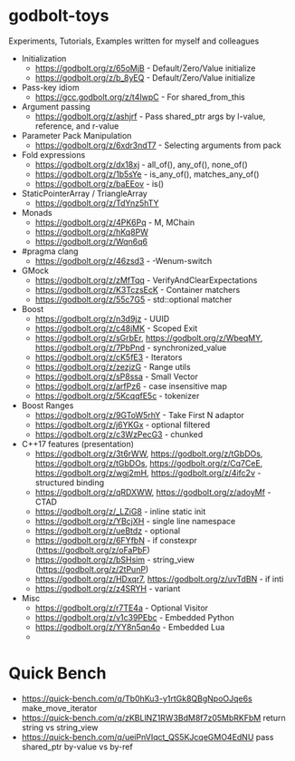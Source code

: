 # godbolt-toys
Experiments, Tutorials, Examples written for myself and colleagues

* Initialization
  * https://godbolt.org/z/65oMjB - Default/Zero/Value initialize
  * https://godbolt.org/z/b_8yEQ - Default/Zero/Value initialize
* Pass-key idiom
  * https://gcc.godbolt.org/z/t4IwpC - For shared_from_this
* Argument passing
  * https://godbolt.org/z/ashjrf - Pass shared_ptr args by l-value, reference, and r-value
* Parameter Pack Manipulation
  * https://godbolt.org/z/6xdr3ndT7 - Selecting arguments from pack 
* Fold expressions
  * https://godbolt.org/z/dx18xj - all_of(), any_of(), none_of()
  * https://godbolt.org/z/1b5sYe - is_any_of(), matches_any_of()
  * https://godbolt.org/z/baEEov - is()
* StaticPointerArray / TriangleArray
  * https://godbolt.org/z/TdYnz5hTY
* Monads
  * https://godbolt.org/z/4PK6Pq - M, MChain
  * https://godbolt.org/z/hKq8PW
  * https://godbolt.org/z/Wqn6q6
* #pragma clang
  * https://godbolt.org/z/46zsd3 - -Wenum-switch
* GMock
  * https://godbolt.org/z/zMfTqq - VerifyAndClearExpectations
  * https://godbolt.org/z/K3TczsEcK - Container matchers
  * https://godbolt.org/z/55c7G5 - std::optional matcher
* Boost
  * https://godbolt.org/z/n3d9jz - UUID
  * https://godbolt.org/z/c48jMK - Scoped Exit
  * https://godbolt.org/z/sGrbEr, https://godbolt.org/z/WbeqMY, https://godbolt.org/z/7PbPnd - synchronized_value
  * https://godbolt.org/z/cK5fE3 - Iterators
  * https://godbolt.org/z/zezjzG - Range utils
  * https://godbolt.org/z/sP8ssa - Small Vector
  * https://godbolt.org/z/arfPz6 - case insensitive map
  * https://godbolt.org/z/5KcqqfE5c - tokenizer
* Boost Ranges
  * https://godbolt.org/z/9GToW5rhY - Take First N adaptor
  * https://godbolt.org/z/j6YKGx - optional filtered
  * https://godbolt.org/z/c3WzPecG3 - chunked
* C++17 features (presentation)
  * https://godbolt.org/z/3t6rWW, https://godbolt.org/z/tGbDOs, https://godbolt.org/z/tGbDOs, https://godbolt.org/z/Cq7CeE, https://godbolt.org/z/wgj2mH, https://godbolt.org/z/4ifc2v - structured binding
  * https://godbolt.org/z/qRDXWW, https://godbolt.org/z/adoyMf - CTAD
  * https://godbolt.org/z/_LZiG8 - inline static init
  * https://godbolt.org/z/YBcjXH - single line namespace
  * https://godbolt.org/z/ueBtdz - optional
  * https://godbolt.org/z/6FYfbN - if constexpr (https://godbolt.org/z/oFaPbF)
  * https://godbolt.org/z/bSHsim - string_view (https://godbolt.org/z/2tPunP)
  * https://godbolt.org/z/HDxqr7, https://godbolt.org/z/uvTdBN - if inti
  * https://godbolt.org/z/z4SRYH - variant
* Misc 
  * https://godbolt.org/z/r7TE4a - Optional Visitor
  * https://godbolt.org/z/v1c39PEbc - Embedded Python
  * https://godbolt.org/z/YY8n5qn4o - Embedded Lua
  *   



# Quick Bench

* https://quick-bench.com/q/Tb0hKu3-y1rtGk8QBgNpoOJqe6s make_move_iterator
* https://quick-bench.com/q/zKBLlNZ1RW3BdM8f7z05MbRKFbM return string vs string_view
* https://quick-bench.com/q/ueiPnVIqct_QS5KJcqeGMO4EdNU pass shared_ptr by-value vs by-ref

